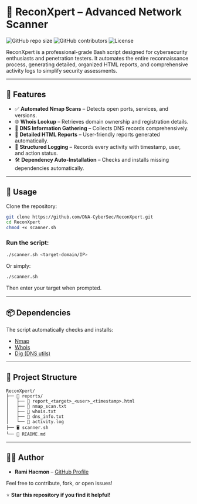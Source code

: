 # 🚀 ReconXpert – Advanced Network Scanner

![GitHub repo size](https://img.shields.io/github/repo-size/DNA-CyberSec/ReconXpert)
![GitHub contributors](https://img.shields.io/github/contributors/DNA-CyberSec/ReconXpert)
![License](https://img.shields.io/github/license/DNA-CyberSec/ReconXpert)

ReconXpert is a professional-grade Bash script designed for cybersecurity enthusiasts and penetration testers. It automates the entire reconnaissance process, generating detailed, organized HTML reports, and comprehensive activity logs to simplify security assessments.

---

## 📌 Features

- ✅ **Automated Nmap Scans** – Detects open ports, services, and versions.
- 🌐 **Whois Lookup** – Retrieves domain ownership and registration details.
- 📡 **DNS Information Gathering** – Collects DNS records comprehensively.
- 📝 **Detailed HTML Reports** – User-friendly reports generated automatically.
- 📁 **Structured Logging** – Records every activity with timestamp, user, and action status.
- 🛠️ **Dependency Auto-Installation** – Checks and installs missing dependencies automatically.

---

## 🎯 Usage

Clone the repository:

```bash
git clone https://github.com/DNA-CyberSec/ReconXpert.git
cd ReconXpert
chmod +x scanner.sh
```

### Run the script:

```bash
./scanner.sh <target-domain/IP>
```

Or simply:

```bash
./scanner.sh
```
Then enter your target when prompted.

---

## 📦 Dependencies

The script automatically checks and installs:

- [Nmap](https://nmap.org/)
- [Whois](https://linux.die.net/man/1/whois)
- [Dig (DNS utils)](https://linux.die.net/man/1/dig)

---

## 📂 Project Structure

```
ReconXpert/
├── 📂 reports/
│   ├── 📑 report_<target>_<user>_<timestamp>.html
│   ├── 📑 nmap_scan.txt
│   ├── 📑 whois.txt
│   ├── 📑 dns_info.txt
│   └── 📑 activity.log
├── 🖥️ scanner.sh
└── 📖 README.md
```

---

## 🧑‍💻 Author

- **Rami Hacmon** – [GitHub Profile](https://github.com/DNA-CyberSec)

Feel free to contribute, fork, or open issues!

⭐ **Star this repository if you find it helpful!**
